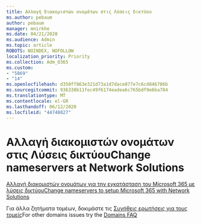 ```yaml
---
title: Αλλαγή διακομιστών ονομάτων στις Λύσεις δικτύου
ms.author: pebaum
author: pebaum
manager: mnirkhe
ms.date: 04/21/2020
ms.audience: Admin
ms.topic: article
ROBOTS: NOINDEX, NOFOLLOW
localization_priority: Priority
ms.collection: Adm_O365
ms.custom:
- "5869"
- "14"
ms.openlocfilehash: d350ff863e321d73a1d7dace077e7c6c4846786b
ms.sourcegitcommit: 936330b11fec49f6174eadea6c765bdf9e6ba784
ms.translationtype: MT
ms.contentlocale: el-GR
ms.lasthandoff: 06/12/2020
ms.locfileid: "44748827"
---
```

# <a name="change-nameservers-at-network-solutions"></a><span data-ttu-id="59c1e-102">Αλλαγή διακομιστών ονομάτων στις Λύσεις δικτύου</span><span class="sxs-lookup"><span data-stu-id="59c1e-102">Change nameservers at Network Solutions</span></span>

[<span data-ttu-id="59c1e-103">Αλλαγή διακομιστών ονομάτων για την εγκατάσταση του Microsoft 365 με λύσεις δικτύου</span><span class="sxs-lookup"><span data-stu-id="59c1e-103">Change nameservers to setup Microsoft 365 with Network Solutions</span></span>](https://docs.microsoft.com/microsoft-365/admin/dns/change-nameservers-at-network-solutions?view=o365-worldwide)

<span data-ttu-id="59c1e-104">Για άλλα ζητήματα τομέων, δοκιμάστε τις [Συνήθεις ερωτήσεις για τους τομείς](https://docs.microsoft.com/microsoft-365/admin/setup/domains-faq?view=o365-worldwide)</span><span class="sxs-lookup"><span data-stu-id="59c1e-104">For other domains issues try the [Domains FAQ](https://docs.microsoft.com/microsoft-365/admin/setup/domains-faq?view=o365-worldwide)</span></span>